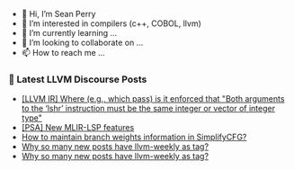 - 👋 Hi, I’m Sean Perry
- 👀 I’m interested in compilers (c++, COBOL, llvm)
- 🌱 I’m currently learning ...
- 💞️ I’m looking to collaborate on ...
- 📫 How to reach me ...

<!---
s66perry/s66perry is a ✨ special ✨ repository because its `README.md` (this file) appears on your GitHub profile.
You can click the Preview link to take a look at your changes.
--->
### 📕 Latest LLVM Discourse Posts

<!-- DISCOURSE-LLVM:START -->
- [[LLVM IR] Where &lpar;e.g., which pass&rpar; is it enforced that &quot;Both arguments to the ‘lshr’ instruction must be the same integer or vector of integer type&quot;](https://discourse.llvm.org/t/llvm-ir-where-e-g-which-pass-is-it-enforced-that-both-arguments-to-the-lshr-instruction-must-be-the-same-integer-or-vector-of-integer-type/64831#post_1)
- [[PSA] New MLIR-LSP features](https://discourse.llvm.org/t/psa-new-mlir-lsp-features/64017#post_14)
- [How to maintain branch weights information in SimplifyCFG?](https://discourse.llvm.org/t/how-to-maintain-branch-weights-information-in-simplifycfg/64830#post_1)
- [Why so many new posts have llvm-weekly as tag?](https://discourse.llvm.org/t/why-so-many-new-posts-have-llvm-weekly-as-tag/64729#post_4)
- [Why so many new posts have llvm-weekly as tag?](https://discourse.llvm.org/t/why-so-many-new-posts-have-llvm-weekly-as-tag/64729#post_3)
<!-- DISCOURSE-LLVM:END -->
